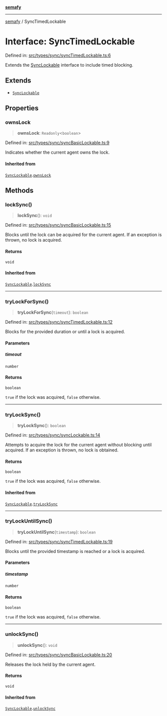 [**semafy**](../README.md)

***

[semafy](../globals.md) / SyncTimedLockable

# Interface: SyncTimedLockable

Defined in: [src/types/sync/syncTimedLockable.ts:6](https://github.com/havelessbemore/semafy/blob/b127757771d72c42d7cd66798069cb41033064d6/src/types/sync/syncTimedLockable.ts#L6)

Extends the [SyncLockable](SyncLockable.md) interface to include timed blocking.

## Extends

- [`SyncLockable`](SyncLockable.md)

## Properties

### ownsLock

> **ownsLock**: `Readonly`\<`boolean`\>

Defined in: [src/types/sync/syncBasicLockable.ts:9](https://github.com/havelessbemore/semafy/blob/b127757771d72c42d7cd66798069cb41033064d6/src/types/sync/syncBasicLockable.ts#L9)

Indicates whether the current agent owns the lock.

#### Inherited from

[`SyncLockable`](SyncLockable.md).[`ownsLock`](SyncLockable.md#ownslock)

## Methods

### lockSync()

> **lockSync**(): `void`

Defined in: [src/types/sync/syncBasicLockable.ts:15](https://github.com/havelessbemore/semafy/blob/b127757771d72c42d7cd66798069cb41033064d6/src/types/sync/syncBasicLockable.ts#L15)

Blocks until the lock can be acquired for the current agent.
If an exception is thrown, no lock is acquired.

#### Returns

`void`

#### Inherited from

[`SyncLockable`](SyncLockable.md).[`lockSync`](SyncLockable.md#locksync)

***

### tryLockForSync()

> **tryLockForSync**(`timeout`): `boolean`

Defined in: [src/types/sync/syncTimedLockable.ts:12](https://github.com/havelessbemore/semafy/blob/b127757771d72c42d7cd66798069cb41033064d6/src/types/sync/syncTimedLockable.ts#L12)

Blocks for the provided duration or until a lock is acquired.

#### Parameters

##### timeout

`number`

#### Returns

`boolean`

`true` if the lock was acquired, `false` otherwise.

***

### tryLockSync()

> **tryLockSync**(): `boolean`

Defined in: [src/types/sync/syncLockable.ts:14](https://github.com/havelessbemore/semafy/blob/b127757771d72c42d7cd66798069cb41033064d6/src/types/sync/syncLockable.ts#L14)

Attempts to acquire the lock for the current agent
without blocking until acquired. If an exception
is thrown, no lock is obtained.

#### Returns

`boolean`

`true` if the lock was acquired, `false` otherwise.

#### Inherited from

[`SyncLockable`](SyncLockable.md).[`tryLockSync`](SyncLockable.md#trylocksync)

***

### tryLockUntilSync()

> **tryLockUntilSync**(`timestamp`): `boolean`

Defined in: [src/types/sync/syncTimedLockable.ts:19](https://github.com/havelessbemore/semafy/blob/b127757771d72c42d7cd66798069cb41033064d6/src/types/sync/syncTimedLockable.ts#L19)

Blocks until the provided timestamp is reached or a lock is acquired.

#### Parameters

##### timestamp

`number`

#### Returns

`boolean`

`true` if the lock was acquired, `false` otherwise.

***

### unlockSync()

> **unlockSync**(): `void`

Defined in: [src/types/sync/syncBasicLockable.ts:20](https://github.com/havelessbemore/semafy/blob/b127757771d72c42d7cd66798069cb41033064d6/src/types/sync/syncBasicLockable.ts#L20)

Releases the lock held by the current agent.

#### Returns

`void`

#### Inherited from

[`SyncLockable`](SyncLockable.md).[`unlockSync`](SyncLockable.md#unlocksync)
